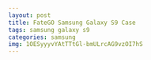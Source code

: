 ```yaml
---
layout: post
title: FateGO Samsung Galaxy S9 Case
tags: samsung galaxy s9
categories: samsung
img: 1OESyyyvYAtTTtGl-bmULrcAG9vzOI7hS
---
```

